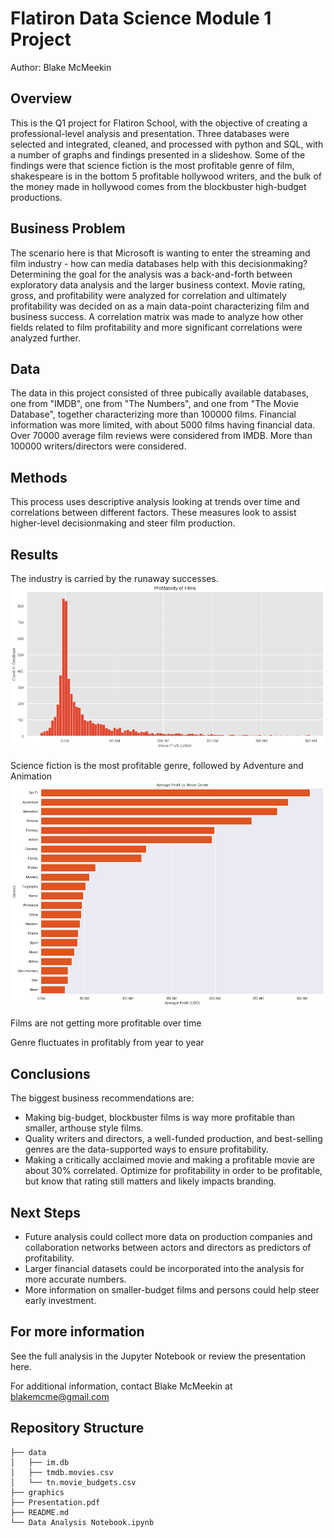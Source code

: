 # Flatiron Data Science Module 1 Project

Author: Blake McMeekin

## Overview

This is the Q1 project for Flatiron School, with the objective of creating a professional-level analysis and presentation. Three databases were selected and integrated, cleaned, and processed with python and SQL, with a number of graphs and findings presented in a slideshow. Some of the findings were that science fiction is the most profitable genre of film, shakespeare is in the bottom 5 profitable hollywood writers, and the bulk of the money made in hollywood comes from the blockbuster high-budget productions.

## Business Problem

The scenario here is that Microsoft is wanting to enter the streaming and film industry - how can media databases help with this decisionmaking? Determining the goal for the analysis was a back-and-forth between exploratory data analysis and the larger business context. Movie rating, gross, and profitability were analyzed for correlation and ultimately profitability was decided on as a main data-point characterizing film and business success. A correlation matrix was made to analyze how other fields related to film profitability and more significant correlations were analyzed further.

## Data

The data in this project consisted of three pubically available databases, one from "IMDB", one from "The Numbers", and one from "The Movie Database", together characterizing more than 100000 films. Financial information was more limited, with about 5000 films having financial data. Over 70000 average film reviews were considered from IMDB. More than 100000 writers/directors were considered.

## Methods

This process uses descriptive analysis looking at trends over time and correlations between different factors. These measures look to assist higher-level decisionmaking and steer film production.

## Results

The industry is carried by the runaway successes.
![Profitability histogram](https://github.com/thegrandblooms/dsc-phase-1-project-v2-4/blob/bd65cc196546373e25a855477cdc07fbace0e74f/graphics/profitability%20histogram.png)

Science fiction is the most profitable genre, followed by Adventure and Animation
![Science Fiction Histogram](https://github.com/thegrandblooms/dsc-phase-1-project-v2-4/blob/d0e0c14e8b25b8817b090e0819463aef356e1485/graphics/Average%20profit%20by%20genre.png)

Films are not getting more profitable over time
![]()

Genre fluctuates in profitably from year to year
![]()

## Conclusions

The biggest business recommendations are:
- Making big-budget, blockbuster films is way more profitable than smaller, arthouse style films.
- Quality writers and directors, a well-funded production, and best-selling genres are the data-supported ways to ensure profitability.
- Making a critically acclaimed movie and making a profitable movie are about 30% correlated. Optimize for profitability in order to be profitable, but know that rating still matters and likely impacts branding.

## Next Steps

- Future analysis could collect more data on production companies and collaboration networks between actors and directors as predictors of profitability. 
- Larger financial datasets could be incorporated into the analysis for more accurate numbers. 
- More information on smaller-budget films and persons could help steer early investment.

## For more information

See the full analysis in the Jupyter Notebook or review the presentation here.

For additional information, contact Blake McMeekin at blakemcme@gmail.com

## Repository Structure

```
├── data
│   ├── im.db
│   ├── tmdb.movies.csv
│   └── tn.movie_budgets.csv
├── graphics
├── Presentation.pdf
├── README.md
└── Data Analysis Notebook.ipynb
```
